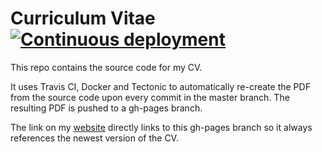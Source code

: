 # Curriculum Vitae [![Continuous deployment](https://github.com/thomaseizinger/curriculum-vitae/actions/workflows/CD.yml/badge.svg)](https://github.com/thomaseizinger/curriculum-vitae/actions/workflows/CD.yml)

This repo contains the source code for my CV.

It uses Travis CI, Docker and Tectonic to automatically re-create the PDF from the source code upon every commit in the master branch. The resulting PDF is pushed to a gh-pages branch.

The link on my [website](https://eizinger.io) directly links to this gh-pages branch so it always references the newest version of the CV.
